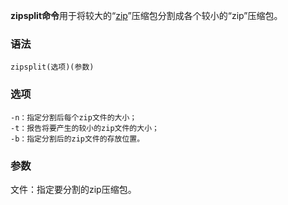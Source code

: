 **zipsplit命令**用于将较大的“[zip](https://philipding.github.io/linux-command/zip "zip命令")”压缩包分割成各个较小的“zip”压缩包。

### 语法  

```
zipsplit(选项)(参数)
```

### 选项  

```
-n：指定分割后每个zip文件的大小；
-t：报告将要产生的较小的zip文件的大小；
-b：指定分割后的zip文件的存放位置。
```

### 参数  

文件：指定要分割的zip压缩包。